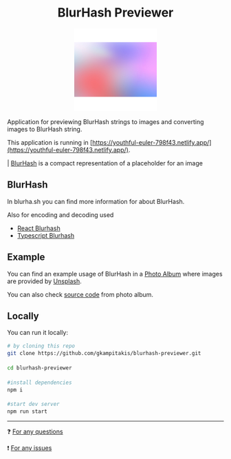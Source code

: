 <h1 align="center">BlurHash Previewer</h1>

<p align="center">
  <img src="./public/logo192.png">
<p>

Application for previewing BlurHash strings to images and converting images to BlurHash string.

This application is running in [https://youthful-euler-798f43.netlify.app/](https://youthful-euler-798f43.netlify.app/).

| [BlurHash](https://blurha.sh/) is a compact representation of a placeholder for an image

## BlurHash

In blurha.sh you can find more information for about BlurHash.

Also for encoding and decoding used 
- [React Blurhash](https://github.com/woltapp/react-blurhash)
- [Typescript Blurhash](https://github.com/woltapp/blurhash/tree/master/TypeScript)

## Example

You can find an example usage of BlurHash in a [Photo Album](https://gkampitakis.github.io/small-react-projects/#/photo-album) where images are provided by [Unsplash](https://unsplash.com).

You can also check [source code](https://github.com/gkampitakis/small-react-projects/tree/master/src/projects/photo_album) from photo album.

## Locally 

You can run it locally:

```bash 
# by cloning this repo 
git clone https://github.com/gkampitakis/blurhash-previewer.git

cd blurhash-previewer

#install dependencies
npm i

#start dev server
npm run start
```

<hr>

❓ [For any questions](https://github.com/gkampitakis/blurhash-previewer/discussions/categories/q-a)

❗ [For any issues](https://github.com/gkampitakis/blurhash-previewer/issues)
